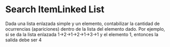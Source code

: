 # Search ItemLinked List
Dada una lista enlazada simple y un elemento, contabilizar la cantidad de ocurrencias (apariciones) dentro de la lista del elemento dado. Por ejemplo, si se da la lista enlazada 1->2->1->2->1->3->1 y el elemento 1, entonces la salida debe ser 4
